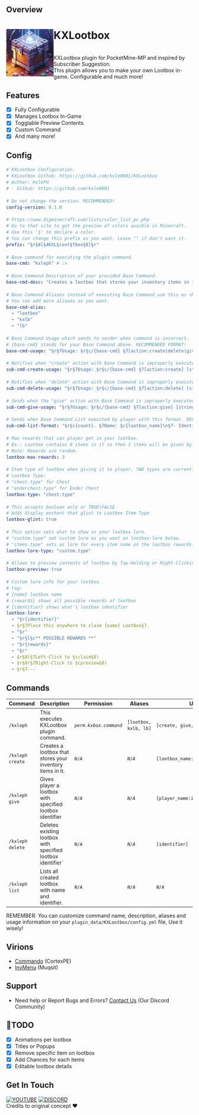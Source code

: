 ## Overview
<h1>KXLootbox<img src="https://github.com/kxle0801/KXLootbox/blob/main/kxlootbox_icon.png" height="128" width="128" align="left"></img>&nbsp;</h1>
<br>
KXLootbox plugin for PocketMine-MP and inspired by Subscriber Suggestion.
<br>
This plugin allows you to make your own Lootbox in-game. Configurable and much more!
<br>

## Features
- [x] Fully Configurable
- [x] Manages Lootbox In-Game
- [x] Togglable Preview Contents
- [x] Custom Command
- [x] And many more!

## Config
```yaml
# KXLootbox Configuration.
# KXLootbox Github: https://github.com/kxle0801/KXLootbox
# Author: KxlePH
# - Github: https://github.com/kxle0801

# Do not change the version. RECOMMENDED!
config-version: 0.1.0

# https://www.digminecraft.com/lists/color_list_pc.php
# Go to that site to get the preview of colors avaible in Minecraft.
# Use this '§' to declare a color.
# You can change this prefix as you want. Leave "" if don't want it.
prefix: "§r§8[§4KXL§coot§fbox§8]§r"

# Base command for executing the plugin command.
base-cmd: "kxleph" # ;>

# Base Command Description of your provided Base Command.
base-cmd-desc: "Creates a lootbox that stores your inventory items in it."

# Base Command Aliases instead of executing Base Command use this as shortcut.
# You can add more aliases as you want.
base-cmd-alias:
  - "lootbox"
  - "kxlb"
  - "lb"

# Base Command Usage which sends to sender when command is incorrect.
# {base-cmd} stands for your Base Command above. RECOMMENDED FORMAT!
base-cmd-usage: "§r§7Usage: §r§c/{base-cmd} §7[action:create|delete|give|list]"

# Notifies when "create" action with Base Command is improperly executed.
sub-cmd-create-usage: "§r§7Usage: §r§c/{base-cmd} §7[action:create] [string:lootbox_name] [string:identifier]"

# Notifies when "delete" action with Base Command is improperly executed.
sub-cmd-delete-usage: "§r§7Usage: §r§c/{base-cmd} §7[action:delete] [string:identifier]"

# Sends when the "give" action with Base Command is improperly executed.
sub-cmd-give-usage: "§r§7Usage: §r§c/{base-cmd} §7[action:give] [string:player_name] [string:identifier] [int:amount]"

# Sends when Base Command List executed by player with this format. RECOMMEND FORMAT!
sub-cmd-list-format: "§r§c{count}. §7Name: §c{lootbox_name}\n§7- Identifier: §c{identifier}§r\n"

# Max rewards that can player get in your lootbox.
# Ex.: Lootbox contains 8 items in it so then 3 items will be given by default.
# Note: Rewards are random.
lootbox-max-rewards: 3

# Item type of lootbox when giving it to player, TWO types are currently avaible. More SOON!
# Lootbox Type:
# "chest.type" for Chest
# "enderchest.type" for Ender Chest
lootbox-type: "chest.type"

# This accepts boolean only or TRUE|FALSE
# Adds display enchant that glint to Lootbox Item Type
lootbox-glint: true

# This option sets what to show in your lootbox lore.
# "custom.type" set custom lore as you want on lootbox-lore below.
# "items.type" sets as lore for every item name on the lootbox rewards.
lootbox-lore-type: "custom.type"

# Allows to preview contents of lootbox by Tap-Holding or Right-Clicking it.
lootbox-preview: true

# Custom lore info for your lootbox.
# tag:
# {name} lootbox name
# {rewards} shows all possible rewards of lootbox
# {identifier} shows what's lootbox identifier
lootbox-lore:
  - "§r{identifier}"
  - §r§7Place this anywhere to claim {name} Lootbox§7.
  - "§r"
  - "§r§l§c** POSSIBLE REWARDS **"
  - "§r{rewards}"
  - "§r"
  - §r§8(§7Left-Click to §cclaim§8)
  - §r§8(§7Right-Click to §cpreview§8)
  - §r§7---
```

## Commands
| **Command** | **Description** | **Permission** | **Aliases** | **Usage** | **Default** |
| --- | --- | --- | --- | --- | --- |
| `/kxleph` | This executes KXLootbox plugin command. | *`perm.kxbox.command`* | `[lootbox, kxlb, lb]` | `[create, give, delete, list]` | op |
| `/kxleph create` | Creates a lootbox that stores your inventory items in it. | *`N/A`* | *`N/A`* | `[lootbox_name:identifier]` | op |
| `/kxleph give` | Gives player a lootbox with specified lootbox identifier | *`N/A`* | *`N/A`* | `[player_name:identifier:amount]` | op |
| `/kxleph delete` | Deletes existing lootbox with specified lootbox identifier` | *`N/A`* | *`N/A`* | `[identifier]` | op |
| `/kxleph list` | Lists all created lootbox with name and identifier. | *`N/A`* | *`N/A`* | *`N/A`* | op |

REMEMBER: You can customize command name, description, aliases and usage information on your `plugin_data/KXLootbox/config.yml` file, Use it wisely!

## Virions
- [Commando](https://github.com/CortexPE/Commando) (CortexPE)
- [InvMenu](https://github.com/muqsit/InvMenu) (Muqsit)

## Support
- Need help or Report Bugs and Errors? [Contact Us](https://discord.gg/vhnRSH7k) (Our Discord Community)

## 📜TODO
- [x] Animations per lootbox
- [x] Titles or Popups
- [x] Remove specific item on lootbox
- [x] Add Chances for each items
- [x] Editable lootbox details

## Get In Touch
[![YOUTUBE](https://img.shields.io/badge/KxlePH-white?logo=youtube&logoColor=red&label=Youtube&labelColor=white&color=red)](https://www.youtube.com/@kxle-ph)
[![DISCORD](https://img.shields.io/badge/Elysium_Community-black?logo=discord&logoColor=white&label=Discord&labelColor=blue&color=white)](https://discord.gg/vhnRSH7k)
<br>
Credits to original concept ❤️
